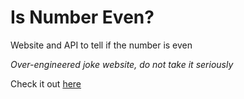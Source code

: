 # Is Number Even?

Website and API to tell if the number is even

*Over-engineered joke website, do not take it seriously*

Check it out <a href="https://www.tosterabgx.me" target="_blank">here</a>
